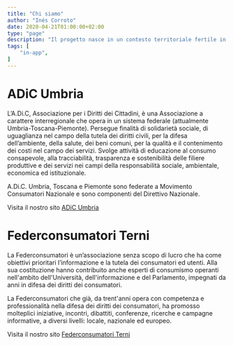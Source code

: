 ```yaml
---
title: "Chi siamo"
author: "Inés Corroto"
date: 2020-04-21T01:00:00+02:00
type: "page"
description: "Il progetto nasce in un contesto territoriale fertile in cui, nei mesi passati, sono state promosse numerose iniziative sul tema dell’economia circolare. Conosci tutti i nostri progetti."
tags: [
    "in-app",
]
---
```


# ADiC Umbria

L’A.Di.C, Associazione per i Diritti dei Cittadini, è una Associazione a carattere
interregionale che opera in un sistema federale (attualmente Umbria-Toscana-Piemonte).
Persegue finalità di solidarietà sociale, di uguaglianza nel campo della tutela dei diritti
civili, per la difesa dell’ambiente, della salute, dei beni comuni, per la qualità e il
contenimento dei costi nel campo dei servizi. Svolge attività di educazione al consumo
consapevole, alla tracciabilità, trasparenza e sostenibilità delle filiere produttive e dei
servizi nei campi della responsabilità sociale, ambientale, economica ed istituzionale.

A.Di.C. Umbria, Toscana e Piemonte sono federate a Movimento Consumatori Nazionale e sono
componenti del Direttivo Nazionale.

Visita il nostro sito [ADiC Umbria](http://www.adicumbria.it "ADiC Umbria")

# Federconsumatori Terni

La Federconsumatori è un’associazione senza scopo di lucro che ha come obiettivi prioritari
l’informazione e la tutela dei consumatori ed utenti. Alla sua costituzione hanno
contribuito anche esperti di consumismo operanti nell'ambito dell'Università,
dell'informazione e del Parlamento, impegnati da anni in difesa dei diritti dei consumatori.

La Federconsumatori che già, da trent'anni opera con competenza e professionalità nella
difesa dei diritti dei consumatori, ha promosso molteplici iniziative, incontri, dibattiti,
conferenze, ricerche e campagne informative, a diversi livelli: locale, nazionale ed europeo.

Visita il nostro sito [Federconsumatori Terni](http://www.federconsumatoriterni.it/ "Federconsumatori Terni")
